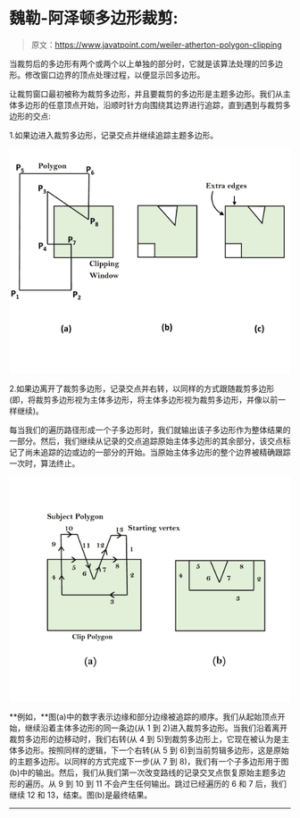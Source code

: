 # 魏勒-阿泽顿多边形裁剪:

> 原文：<https://www.javatpoint.com/weiler-atherton-polygon-clipping>

当裁剪后的多边形有两个或两个以上单独的部分时，它就是该算法处理的凹多边形。修改窗口边界的顶点处理过程，以便显示凹多边形。

让裁剪窗口最初被称为裁剪多边形，并且要裁剪的多边形是主题多边形。我们从主体多边形的任意顶点开始，沿顺时针方向围绕其边界进行追踪，直到遇到与裁剪多边形的交点:

1.如果边进入裁剪多边形，记录交点并继续追踪主题多边形。

![Weiler-Atherton Polygon Clipping](img/6c7fbb340d32146b000a41514702374f.png)

2.如果边离开了裁剪多边形，记录交点并右转，以同样的方式跟随裁剪多边形(即，将裁剪多边形视为主体多边形，将主体多边形视为裁剪多边形，并像以前一样继续)。

每当我们的遍历路径形成一个子多边形时，我们就输出该子多边形作为整体结果的一部分。然后，我们继续从记录的交点追踪原始主体多边形的其余部分，该交点标记了尚未追踪的边或边的一部分的开始。当原始主体多边形的整个边界被精确跟踪一次时，算法终止。

![Weiler-Atherton Polygon Clipping](img/fafb6125dc18e2e2d5efd8f448428b49.png)

**例如，**图(a)中的数字表示边缘和部分边缘被追踪的顺序。我们从起始顶点开始，继续沿着主体多边形的同一条边(从 1 到 2)进入裁剪多边形。当我们沿着离开裁剪多边形的边移动时，我们右转(从 4 到 5)到裁剪多边形上，它现在被认为是主体多边形。按照同样的逻辑，下一个右转(从 5 到 6)到当前剪辑多边形，这是原始的主题多边形。以同样的方式完成下一步(从 7 到 8)，我们有一个子多边形用于图(b)中的输出。然后，我们从我们第一次改变路线的记录交叉点恢复原始主题多边形的遍历。从 9 到 10 到 11 不会产生任何输出。跳过已经遍历的 6 和 7 后，我们继续 12 和 13，结束。图(b)是最终结果。

* * *